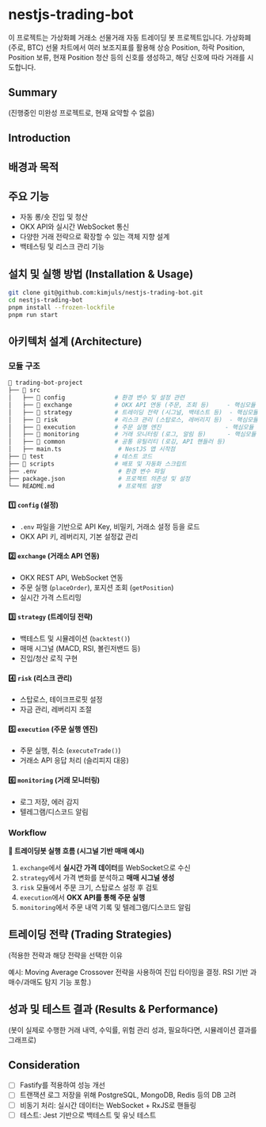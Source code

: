 # nestjs-trading-bot

이 프로젝트는 가상화폐 거래소 선물거래 자동 트레이딩 봇 프로젝트입니다. 가상화폐(주로, BTC) 선물 차트에서 여러 보조지표를 활용해 상승 Position, 하락 Position, Position 보류, 현재 Position 청산 등의 신호를 생성하고, 해당 신호에 따라 거래를 시도합니다.

## Summary

(진행중인 미완성 프로젝트로, 현재 요약할 수 없음)

## Introduction

## 배경과 목적

## 주요 기능

- 자동 롱/숏 진입 및 청산
- OKX API와 실시간 WebSocket 통신
- 다양한 거래 전략으로 확장할 수 있는 객체 지향 설계
- 백테스팅 및 리스크 관리 기능

## 설치 및 실행 방법 (Installation & Usage)

```sh
git clone git@github.com:kimjuls/nestjs-trading-bot.git
cd nestjs-trading-bot
pnpm install --frozen-lockfile
pnpm run start
```

## 아키텍처 설계 (Architecture)

### 모듈 구조

```sh
📂 trading-bot-project
├── 📂 src
│   ├── 📂 config              # 환경 변수 및 설정 관련
│   ├── 📂 exchange            # OKX API 연동 (주문, 조회 등)     - 핵심모듈
│   ├── 📂 strategy            # 트레이딩 전략 (시그널, 백테스트 등)  - 핵심모듈
│   ├── 📂 risk                # 리스크 관리 (스탑로스, 레버리지 등)  - 핵심모듈
│   ├── 📂 execution           # 주문 실행 엔진                  - 핵심모듈
│   ├── 📂 monitoring          # 거래 모니터링 (로그, 알림 등)      - 핵심모듈
│   ├── 📂 common              # 공통 유틸리티 (로깅, API 핸들러 등)
│   ├── main.ts                # NestJS 앱 시작점
├── 📂 test                    # 테스트 코드
├── 📂 scripts                 # 배포 및 자동화 스크립트
├── .env                       # 환경 변수 파일
├── package.json               # 프로젝트 의존성 및 설정
└── README.md                  # 프로젝트 설명
```

#### **1️⃣ `config` (설정)**

- `.env` 파일을 기반으로 API Key, 비밀키, 거래소 설정 등을 로드
- OKX API 키, 레버리지, 기본 설정값 관리

#### **2️⃣ `exchange` (거래소 API 연동)**

- OKX REST API, WebSocket 연동
- 주문 실행 (`placeOrder`), 포지션 조회 (`getPosition`)
- 실시간 가격 스트리밍

#### **3️⃣ `strategy` (트레이딩 전략)**

- 백테스트 및 시뮬레이션 (`backtest()`)
- 매매 시그널 (MACD, RSI, 볼린저밴드 등)
- 진입/청산 로직 구현

#### **4️⃣ `risk` (리스크 관리)**

- 스탑로스, 테이크프로핏 설정
- 자금 관리, 레버리지 조절

#### **5️⃣ `execution` (주문 실행 엔진)**

- 주문 실행, 취소 (`executeTrade()`)
- 거래소 API 응답 처리 (슬리피지 대응)

#### **6️⃣ `monitoring` (거래 모니터링)**

- 로그 저장, 에러 감지
- 텔레그램/디스코드 알림

### Workflow

**📌 트레이딩봇 실행 흐름 (시그널 기반 매매 예시)**

1. `exchange`에서 **실시간 가격 데이터**를 WebSocket으로 수신
2. `strategy`에서 가격 변화를 분석하고 **매매 시그널 생성**
3. `risk` 모듈에서 주문 크기, 스탑로스 설정 후 검토
4. `execution`에서 **OKX API를 통해 주문 실행**
5. `monitoring`에서 주문 내역 기록 및 텔레그램/디스코드 알림

## 트레이딩 전략 (Trading Strategies)

(적용한 전략과 해당 전략을 선택한 이유

예시:
Moving Average Crossover 전략을 사용하여 진입 타이밍을 결정.
RSI 기반 과매수/과매도 탐지 기능 포함.)

## 성과 및 테스트 결과 (Results & Performance)

(봇이 실제로 수행한 거래 내역, 수익률, 위험 관리 성과, 필요하다면, 시뮬레이션 결과를 그래프로)

## Consideration

- [ ] Fastify를 적용하여 성능 개선
- [ ] 트랜잭션 로그 저장을 위해 PostgreSQL, MongoDB, Redis 등의 DB 고려
- [ ] 비동기 처리: 실시간 데이터는 WebSocket + RxJS로 핸들링
- [ ] 테스트: Jest 기반으로 백테스트 및 유닛 테스트

